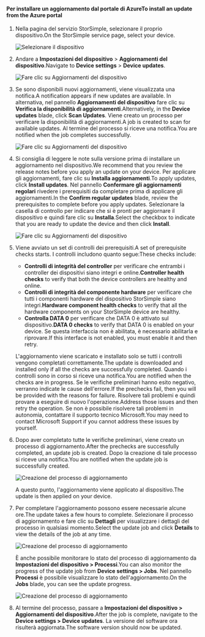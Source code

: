 <!--author=alkohli last changed: 08/04/17-->

#### <a name="to-install-an-update-from-the-azure-portal"></a><span data-ttu-id="934de-101">Per installare un aggiornamento dal portale di Azure</span><span class="sxs-lookup"><span data-stu-id="934de-101">To install an update from the Azure portal</span></span>

1. <span data-ttu-id="934de-102">Nella pagina del servizio StorSimple, selezionare il proprio dispositivo.</span><span class="sxs-lookup"><span data-stu-id="934de-102">On the StorSimple service page, select your device.</span></span>

    ![Selezionare il dispositivo](./media/storsimple-8000-install-update5-via-portal/update1.png)

2. <span data-ttu-id="934de-104">Andare a **Impostazioni del dispositivo** > **Aggiornamenti del dispositivo**.</span><span class="sxs-lookup"><span data-stu-id="934de-104">Navigate to **Device settings** > **Device updates**.</span></span>

    ![Fare clic su Aggiornamenti del dispositivo](./media/storsimple-8000-install-update5-via-portal/update2.png)

2. <span data-ttu-id="934de-106">Se sono disponibili nuovi aggiornamenti, viene visualizzata una notifica.</span><span class="sxs-lookup"><span data-stu-id="934de-106">A notification appears if new updates are available.</span></span> <span data-ttu-id="934de-107">In alternativa, nel pannello **Aggiornamenti del dispositivo** fare clic su **Verifica la disponibilità di aggiornamenti**.</span><span class="sxs-lookup"><span data-stu-id="934de-107">Alternatively, in the **Device updates** blade, click **Scan Updates**.</span></span> <span data-ttu-id="934de-108">Viene creato un processo per verificare la disponibilità di aggiornamenti.</span><span class="sxs-lookup"><span data-stu-id="934de-108">A job is created to scan for available updates.</span></span> <span data-ttu-id="934de-109">Al termine del processo si riceve una notifica.</span><span class="sxs-lookup"><span data-stu-id="934de-109">You are notified when the job completes successfully.</span></span>

    ![Fare clic su Aggiornamenti del dispositivo](./media/storsimple-8000-install-update5-via-portal/update3.png)

3. <span data-ttu-id="934de-111">Si consiglia di leggere le note sulla versione prima di installare un aggiornamento nel dispositivo.</span><span class="sxs-lookup"><span data-stu-id="934de-111">We recommend that you review the release notes before you apply an update on your device.</span></span> <span data-ttu-id="934de-112">Per applicare gli aggiornamenti, fare clic su **Installa aggiornamenti**.</span><span class="sxs-lookup"><span data-stu-id="934de-112">To apply updates, click **Install updates**.</span></span> <span data-ttu-id="934de-113">Nel pannello **Confermare gli aggiornamenti regolari** rivedere i prerequisiti da completare prima di applicare gli aggiornamenti.</span><span class="sxs-lookup"><span data-stu-id="934de-113">In the **Confirm regular updates** blade, review the prerequisites to complete before you apply updates.</span></span> <span data-ttu-id="934de-114">Selezionare la casella di controllo per indicare che si è pronti per aggiornare il dispositivo e quindi fare clic su **Installa**.</span><span class="sxs-lookup"><span data-stu-id="934de-114">Select the checkbox to indicate that you are ready to update the device and then click **Install**.</span></span>

    ![Fare clic su Aggiornamenti del dispositivo](./media/storsimple-8000-install-update5-via-portal/update4.png)

6. <span data-ttu-id="934de-116">Viene avviato un set di controlli dei prerequisiti.</span><span class="sxs-lookup"><span data-stu-id="934de-116">A set of prerequisite checks starts.</span></span> <span data-ttu-id="934de-117">I controlli includono quanto segue:</span><span class="sxs-lookup"><span data-stu-id="934de-117">These checks include:</span></span>
   
   * <span data-ttu-id="934de-118">**Controlli di integrità del controller** per verificare che entrambi i controller dei dispositivi siano integri e online.</span><span class="sxs-lookup"><span data-stu-id="934de-118">**Controller health checks** to verify that both the device controllers are healthy and online.</span></span>
   * <span data-ttu-id="934de-119">**Controlli di integrità del componente hardware** per verificare che tutti i componenti hardware del dispositivo StorSimple siano integri.</span><span class="sxs-lookup"><span data-stu-id="934de-119">**Hardware component health checks** to verify that all the hardware components on your StorSimple device are healthy.</span></span>
   * <span data-ttu-id="934de-120">**Controlla DATA 0** per verificare che DATA 0 è attivato sul dispositivo.</span><span class="sxs-lookup"><span data-stu-id="934de-120">**DATA 0 checks** to verify that DATA 0 is enabled on your device.</span></span> <span data-ttu-id="934de-121">Se questa interfaccia non è abilitata, è necessario abilitarla e riprovare.</span><span class="sxs-lookup"><span data-stu-id="934de-121">If this interface is not enabled, you must enable it and then retry.</span></span>

    <span data-ttu-id="934de-122">L'aggiornamento viene scaricato e installato solo se tutti i controlli vengono completati correttamente.</span><span class="sxs-lookup"><span data-stu-id="934de-122">The update is downloaded and installed only if all the checks are successfully completed.</span></span> <span data-ttu-id="934de-123">Quando i controlli sono in corso si riceve una notifica.</span><span class="sxs-lookup"><span data-stu-id="934de-123">You are notified when the checks are in progress.</span></span> <span data-ttu-id="934de-124">Se le verifiche preliminari hanno esito negativo, verranno indicate le cause dell'errore.</span><span class="sxs-lookup"><span data-stu-id="934de-124">If the prechecks fail, then you will be provided with the reasons for failure.</span></span> <span data-ttu-id="934de-125">Risolvere tali problemi e quindi provare a eseguire di nuovo l'operazione.</span><span class="sxs-lookup"><span data-stu-id="934de-125">Address those issues and then retry the operation.</span></span> <span data-ttu-id="934de-126">Se non è possibile risolvere tali problemi in autonomia, contattare il supporto tecnico Microsoft.</span><span class="sxs-lookup"><span data-stu-id="934de-126">You may need to contact Microsoft Support if you cannot address these issues by yourself.</span></span>

7. <span data-ttu-id="934de-127">Dopo aver completato tutte le verifiche preliminari, viene creato un processo di aggiornamento.</span><span class="sxs-lookup"><span data-stu-id="934de-127">After the prechecks are successfully completed, an update job is created.</span></span> <span data-ttu-id="934de-128">Dopo la creazione di tale processo si riceve una notifica.</span><span class="sxs-lookup"><span data-stu-id="934de-128">You are notified when the update job is successfully created.</span></span>
   
    ![Creazione del processo di aggiornamento](./media/storsimple-8000-install-update5-via-portal/update6.png)
   
    <span data-ttu-id="934de-130">A questo punto, l'aggiornamento viene applicato al dispositivo.</span><span class="sxs-lookup"><span data-stu-id="934de-130">The update is then applied on your device.</span></span>

9. <span data-ttu-id="934de-131">Per completare l'aggiornamento possono essere necessarie alcune ore.</span><span class="sxs-lookup"><span data-stu-id="934de-131">The update takes a few hours to complete.</span></span> <span data-ttu-id="934de-132">Selezionare il processo di aggiornamento e fare clic su **Dettagli** per visualizzare i dettagli del processo in qualsiasi momento.</span><span class="sxs-lookup"><span data-stu-id="934de-132">Select the update job and click **Details** to view the details of the job at any time.</span></span>

    ![Creazione del processo di aggiornamento](./media/storsimple-8000-install-update5-via-portal/update8.png)

     <span data-ttu-id="934de-134">È anche possibile monitorare lo stato del processo di aggiornamento da **Impostazioni del dispositivo > Processi**.</span><span class="sxs-lookup"><span data-stu-id="934de-134">You can also monitor the progress of the update job from **Device settings > Jobs**.</span></span> <span data-ttu-id="934de-135">Nel pannello **Processi** è possibile visualizzare lo stato dell'aggiornamento.</span><span class="sxs-lookup"><span data-stu-id="934de-135">On the **Jobs** blade, you can see the update progress.</span></span>

     ![Creazione del processo di aggiornamento](./media/storsimple-8000-install-update5-via-portal/update7.png)

10. <span data-ttu-id="934de-137">Al termine del processo, passare a **Impostazioni del dispositivo > Aggiornamenti del dispositivo**.</span><span class="sxs-lookup"><span data-stu-id="934de-137">After the job is complete, navigate to the **Device settings > Device updates**.</span></span> <span data-ttu-id="934de-138">La versione del software ora risulterà aggiornata.</span><span class="sxs-lookup"><span data-stu-id="934de-138">The software version should now be updated.</span></span>


